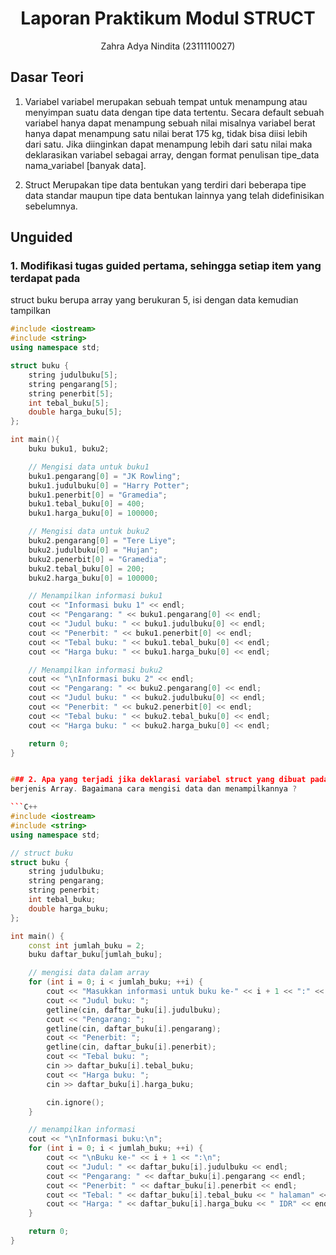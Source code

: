 # <h1 align="center">Laporan Praktikum Modul STRUCT</h1>
<p align="center">Zahra Adya Nindita (2311110027)</p>

## Dasar Teori
1. Variabel 
variabel merupakan sebuah tempat untuk menampung atau menyimpan suatu data dengan tipe data tertentu.
Secara default sebuah variabel hanya dapat menampung sebuah nilai misalnya variabel berat hanya dapat menampung satu nilai berat
175 kg, tidak bisa diisi lebih dari satu. Jika diinginkan dapat menampung lebih
dari satu nilai maka deklarasikan variabel sebagai array, dengan format
penulisan tipe_data nama_variabel [banyak data]. 

2. Struct
Merupakan tipe data bentukan yang terdiri dari beberapa tipe data standar
maupun tipe data bentukan lainnya yang telah didefinisikan sebelumnya. 

## Unguided 

### 1.  Modifikasi tugas guided pertama, sehingga setiap item yang terdapat pada
struct buku berupa array yang berukuran 5, isi dengan data kemudian tampilkan

```C++
#include <iostream>
#include <string>
using namespace std;

struct buku {
    string judulbuku[5];
    string pengarang[5];
    string penerbit[5];
    int tebal_buku[5];
    double harga_buku[5];
};

int main(){
    buku buku1, buku2;

    // Mengisi data untuk buku1
    buku1.pengarang[0] = "JK Rowling";
    buku1.judulbuku[0] = "Harry Potter";
    buku1.penerbit[0] = "Gramedia";
    buku1.tebal_buku[0] = 400;
    buku1.harga_buku[0] = 100000;

    // Mengisi data untuk buku2
    buku2.pengarang[0] = "Tere Liye";
    buku2.judulbuku[0] = "Hujan";
    buku2.penerbit[0] = "Gramedia";
    buku2.tebal_buku[0] = 200;
    buku2.harga_buku[0] = 100000;

    // Menampilkan informasi buku1
    cout << "Informasi buku 1" << endl;
    cout << "Pengarang: " << buku1.pengarang[0] << endl;
    cout << "Judul buku: " << buku1.judulbuku[0] << endl;
    cout << "Penerbit: " << buku1.penerbit[0] << endl;
    cout << "Tebal buku: " << buku1.tebal_buku[0] << endl;
    cout << "Harga buku: " << buku1.harga_buku[0] << endl;

    // Menampilkan informasi buku2
    cout << "\nInformasi buku 2" << endl;
    cout << "Pengarang: " << buku2.pengarang[0] << endl;
    cout << "Judul buku: " << buku2.judulbuku[0] << endl;
    cout << "Penerbit: " << buku2.penerbit[0] << endl;
    cout << "Tebal buku: " << buku2.tebal_buku[0] << endl;
    cout << "Harga buku: " << buku2.harga_buku[0] << endl;

    return 0;
}


### 2. Apa yang terjadi jika deklarasi variabel struct yang dibuat pada tugas guided I,
berjenis Array. Bagaimana cara mengisi data dan menampilkannya ?

```C++
#include <iostream>
#include <string>
using namespace std;

// struct buku
struct buku {
    string judulbuku;
    string pengarang;
    string penerbit;
    int tebal_buku;
    double harga_buku;
};

int main() {
    const int jumlah_buku = 2;
    buku daftar_buku[jumlah_buku];

    // mengisi data dalam array
    for (int i = 0; i < jumlah_buku; ++i) {
        cout << "Masukkan informasi untuk buku ke-" << i + 1 << ":" << endl;
        cout << "Judul buku: ";
        getline(cin, daftar_buku[i].judulbuku);
        cout << "Pengarang: ";
        getline(cin, daftar_buku[i].pengarang);
        cout << "Penerbit: ";
        getline(cin, daftar_buku[i].penerbit);
        cout << "Tebal buku: ";
        cin >> daftar_buku[i].tebal_buku;
        cout << "Harga buku: ";
        cin >> daftar_buku[i].harga_buku;

        cin.ignore();
    }

    // menampilkan informasi 
    cout << "\nInformasi buku:\n";
    for (int i = 0; i < jumlah_buku; ++i) {
        cout << "\nBuku ke-" << i + 1 << ":\n";
        cout << "Judul: " << daftar_buku[i].judulbuku << endl;
        cout << "Pengarang: " << daftar_buku[i].pengarang << endl;
        cout << "Penerbit: " << daftar_buku[i].penerbit << endl;
        cout << "Tebal: " << daftar_buku[i].tebal_buku << " halaman" << endl;
        cout << "Harga: " << daftar_buku[i].harga_buku << " IDR" << endl;
    }

    return 0;
}
